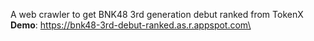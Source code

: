 A web crawler to get BNK48 3rd generation debut ranked from TokenX\
**Demo**: https://bnk48-3rd-debut-ranked.as.r.appspot.com\